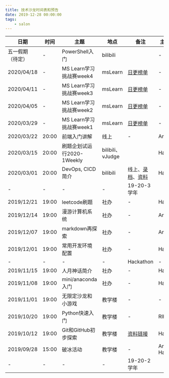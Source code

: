 ```yaml
---
title: 技术沙龙时间表和预告
date: 2019-12-28 00:00:00
tags:
    - salon
---
```

| 日期       | 时间  | 主题                   | 地点     | 备注                                                         | 主讲人      |
| ---------- | ----- | ---------------------- | -------- | ------------------------------------------------------------ | ----------- |
| 五一假期（待定） | - | PowerShell入门 | bilibili |  | - |
| 2020/04/18 | - | MS Learn学习挑战赛week4 | msLearn | [日更榜单](https://aka.ms/MSclubLearnboard) | - |
| 2020/04/11 | - | MS Learn学习挑战赛week3 | msLearn | [日更榜单](https://aka.ms/MSclubLearnboard) | - |
| 2020/04/05 | - | MS Learn学习挑战赛week2 | msLearn | [日更榜单](https://aka.ms/MSclubLearnboard) | - |
| 2020/03/29 | - | MS Learn学习挑战赛week1 | msLearn | [日更榜单](https://aka.ms/MSclubLearnboard) | - |
| 2020/03/22 | 20:00 | 前端入门讲解 | 线上 | - | Amy |
| 2020/03/15 | 20:00 | 刷题企划试运行2020-1Weekly | bilibili、vJudge |                                                          | Hanyuu           |
| 2020/03/01 | 20:00 | DevOps, CICD简介       | bilibili | 线上、[录档](https://www.bilibili.com/video/av92987568/)、[资料](https://hanyuulu.github.io/se/cicd) | Hanyuu      |
| -          | -     | -                      | -        | 19-20-3学年                                                  |             |
| 2019/12/21 | 19:00 | leetcode刷题           | 社办     | -                                                            | Hanyuu      |
| 2019/12/14 | 19:00 | 漫游计算机系统         | 社办     | -                                                            | Amy         |
| 2019/12/07 | 19:00 | markdown再探索         | 社办     | -                                                            | Amy         |
| 2019/12/01 | 19:00 | 常用开发环境配置       | 社办     | -                                                            | Hanyuu      |
| -          | -     | -                      | -        | Hackathon                                                    | -           |
| 2019/11/15 | 19:00 | 人月神话简介           | 社办     | -                                                            | Hanyuu      |
| 2019/11/08 | 19:00 | mini/anaconda 入门     | 社办     | -                                                            | Hanyuu      |
| 2019/11/01 | 19:00 | 无限定沙龙和小游戏     | 教学楼   | -                                                            | -           |
| 2019/10/20 | 19:00 | Python快速入门         | 教学楼   | -                                                            | Rlh         |
| 2019/10/12 | 19:00 | Git和GitHub初步探索    | 教学楼   | [资料链接](https://seumsc.github.io/git/)                    | Hanyuu      |
| 2019/09/28 | 15:00 | 破冰活动               | 教学楼   | -                                                            | Amy, Hanyuu |
| -          | -     | -                      | -        | 19-20-2学年                                                  |             |



